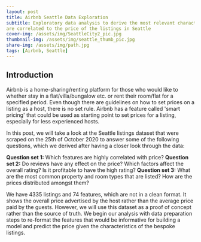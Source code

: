 ```yaml
---
layout: post
title: Airbnb Seattle Data Exploration
subtitle: Exploratory data analysis to derive the most relevant characteristics that
are correlated to the price of the listings in Seattle
cover-img: /assets/img/SeattleCity2_pic.jpg
thumbnail-img: /assets/img/seattle_thumb_pic.jpg
share-img: /assets/img/path.jpg
tags: [Airbnb, Seattle]
---
```


## Introduction

Airbnb is a home-sharing/renting platform for those who would like to whether stay in a flat/villa/bungalow etc. or rent their room/flat for a specified period. Even though there are guidelines on how to set prices on a listing as a host, there is no set rule. Airbnb has a feature called 'smart pricing' that could be used as starting point to set prices for a listing, especially for less experienced hosts.

In this post, we will take a look at the Seattle listings dataset that were scraped on the 25th of October 2020 to answer some of the following questions, which we derived after having a closer look through the data:

__Question set 1:__ Which features are highly correlated with price?
__Question set 2:__ Do reviews have any effect on the price? Which factors affect the overall rating? Is it profitable to have the high rating?
__Question set 3:__ What are the most common property and room types that are listed? How are the prices distributed amongst them?

We have 4335 listings and 74 features, which are not in a clean format. It shows the overall price advertised by the host rather than the average price paid by the guests. However, we will use this dataset as a proof of concept rather than the source of truth. We begin our analysis with data preparation steps to re-format the features that would be informative for building a model and predict the price given the characteristics of the bespoke listings.

